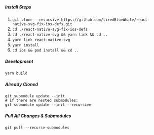 ##### Install Steps 
1. `git clone --recursive https://github.com/tiredBlueWhale/react-native-svg-fix-ios-defs.git`
2. `cd ./react-native-svg-fix-ios-defs`
4. `cd ./react-native-svg && yarn link && cd ..`
5. `yarn link react-native-svg`
6. `yarn install`
7. `cd ios && pod install && cd ..`

##### Development
`yarn build`

##### Already Cloned
```
git submodule update --init
# if there are nested submodules:
git submodule update --init --recursive
```

##### Pull All Changes & Submodules
`git pull --recurse-submodules`
